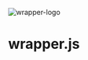 ![wrapper-logo](https://user-images.githubusercontent.com/12833533/147892236-d30c4765-bc2e-4f43-826c-95c929fc5882.png)
# wrapper.js
